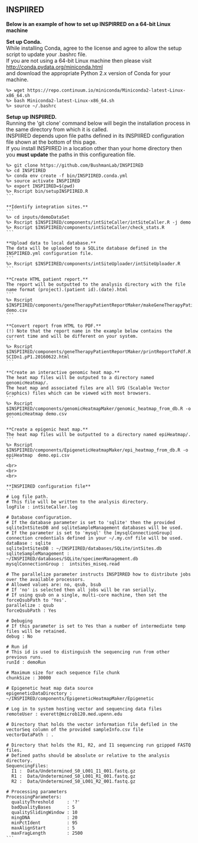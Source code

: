 ## INSPIIRED

**Below is an example of how to set up INSPIRRED on a 64-bit Linux machine**  

**Set up Conda.**  
While installing Conda, agree to the license and agree to allow the setup script to update your .bashrc file.  
If you are not using a 64-bit Linux machine then please visit http://conda.pydata.org/miniconda.html  
and download the appropriate Python 2.x version of Conda for your machine.
```
%> wget https://repo.continuum.io/miniconda/Miniconda2-latest-Linux-x86_64.sh
%> bash Miniconda2-latest-Linux-x86_64.sh
%> source ~/.bashrc
```

**Setup up INSPIIRED.**  
Running the 'git clone' command below will begin the installation process in the same directory from which it is called.    
INSPIIRED depends upon file paths defined in its INSPIIRED configuration file shown at the bottom of this page.  
If you install INSPIIRED in a location other than your home directory then you **must update** the paths in this configureation file.
````
%> git clone https://github.com/BushmanLab/INSPIIRED
%> cd INSPIIRED
%> conda env create -f bin/INSPIIRED.conda.yml
%> source activate INSPIIRED
%> export INSPIIRED=$(pwd)
%> Rscript bin/setupINSPIIRED.R
```

**Identify integration sites.**
```
%> cd inputs/demoDataSet
%> Rscript $INSPIIRED/components/intSiteCaller/intSiteCaller.R -j demo
%> Rscript $INSPIIRED/components/intSiteCaller/check_stats.R
```

**Upload data to local database.**   
The data will be uploaded to a SQLite database defined in the INSPIIRED.yml configuration file.
```
%> Rscript $INSPIIRED/components/intSiteUploader/intSiteUploader.R
```

**Create HTML patient report.**  
The report will be outputted to the analysis directory with the file name format (project).(patient id).(date).html
```
%> Rscript $INSPIIRED/components/geneTherapyPatientReportMaker/makeGeneTherapyPatientReport.R demo.csv
```

**Convert report from HTML to PDF.**  
(!) Note that the report name in the example below contains the current time and will be different on your system.
```
%> Rscript $INSPIIRED/components/geneTherapyPatientReportMaker/printReportToPdf.R SCIDn1.pP1.20160622.html
```

**Create an interactive genomic heat map.**  
The heat map files will be outputed to a directory named genomicHeatmap/.  
The heat map and associated files are all SVG (Scalable Vector Graphics) files which can be viewed with most browsers.
```
%> Rscript $INSPIIRED/components/genomicHeatmapMaker/genomic_heatmap_from_db.R -o genomicHeatmap demo.csv
```

**Create a epigenic heat map.**  
The heat map files will be outputted to a directory named epiHeatmap/.
```
%> Rscript $INSPIIRED/components/EpigeneticHeatmapMaker/epi_heatmap_from_db.R -o epiHeatmap  demo.epi.csv
```
<br>
<br>
<br>

**INSPIIRED configuration file**
```
# Log file path.
# This file will be written to the analysis directory.
logFile : intSiteCaller.log

# Database configuration.
# If the database parameter is set to 'sqlite' then the provided sqliteIntSitesDB and sqliteSampleManagement databases will be used.
# If the parameter is set to 'mysql' the [mysqlConnectionGroup] connection credentials defined in your ~/.my.cnf file will be used.
dataBase : sqlite
sqliteIntSitesDB : ~/INSPIIRED/databases/SQLite/intSites.db
sqliteSampleManagement : ~/INSPIIRED/databases/SQLite/specimenManagement.db
mysqlConnectionGroup :  intsites_miseq.read

# The parallelize parameter instructs INSPIRRED how to distribute jobs over the available processors.
# Allowed values are: no, qsub, bsub
# If 'no' is selected then all jobs will be ran serially.
# If using qsub on a single, multi-core machine, then set the forceQsubPath to 'Yes'.
parallelize : qsub
forceQsubPath : Yes

# Debuging
# If this parameter is set to Yes than a number of intermediate temp files will be retained.
debug : No

# Run id
# This id is used to distinguish the sequencing run from other previous runs.
runId : demoRun

# Maximum size for each sequence file chunk
chunkSize : 30000

# Epigenetic heat map data source
epigeneticDataDirectory : ~/INSPIIRED/components/EpigeneticHeatmapMaker/Epigenetic

# Log in to system hosting vector and sequencing data files
remoteUser : everett@microb120.med.upenn.edu

# Directory that holds the vector information file defiled in the vectorSeq column of the provided sampleInfo.csv file
vectorDataPath : .

# Directory that holds the R1, R2, and I1 sequencing run gzipped FASTQ files.
# Defined paths should be absolute or relative to the analysis directory.
SequencingFiles:
  I1 :  Data/Undetermined_S0_L001_I1_001.fastq.gz
  R1 :  Data/Undetermined_S0_L001_R1_001.fastq.gz
  R2 :  Data/Undetermined_S0_L001_R2_001.fastq.gz

# Processing parameters
ProcessingParameters:
  qualityThreshold     : '?'
  badQualityBases      : 5
  qualitySlidingWindow : 10
  mingDNA              : 20
  minPctIdent          : 95
  maxAlignStart        : 5
  maxFragLength        : 2500
```
